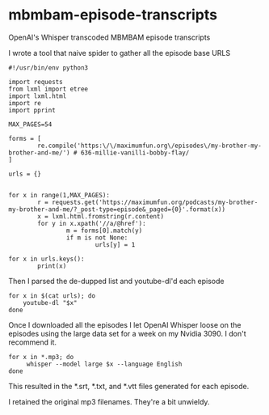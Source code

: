 # mbmbam-episode-transcripts
OpenAI's Whisper transcoded MBMBAM episode transcripts

I wrote a tool that naive spider to gather all the episode base URLS
```
#!/usr/bin/env python3

import requests
from lxml import etree
import lxml.html
import re
import pprint

MAX_PAGES=54

forms = [
        re.compile('https:\/\/maximumfun.org\/episodes\/my-brother-my-brother-and-me/') # 636-millie-vanilli-bobby-flay/
]

urls = {}


for x in range(1,MAX_PAGES):
        r = requests.get('https://maximumfun.org/podcasts/my-brother-my-brother-and-me/?_post-type=episode&_paged={0}'.format(x))
        x = lxml.html.fromstring(r.content)
        for y in x.xpath('//a/@href'):
                m = forms[0].match(y)
                if m is not None:
                        urls[y] = 1

for x in urls.keys():
        print(x)
```

Then I parsed the de-dupped list and youtube-dl'd each episode

```
for x in $(cat urls); do 
    youtube-dl "$x"
done
```

Once I downloaded all the episodes I let OpenAI Whisper loose on the episodes using the large data set for a week on my Nvidia 3090. 
I don't recommend it.

```
for x in *.mp3; do
     whisper --model large $x --language English
done
```

This resulted in the *.srt, *.txt, and *.vtt files generated for each episode. 

I retained the original mp3 filenames. They're a bit unwieldy. 
